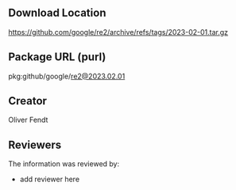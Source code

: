 ## Download Location

https://github.com/google/re2/archive/refs/tags/2023-02-01.tar.gz

## Package URL (purl)

pkg:github/google/re2@2023.02.01

## Creator

Oliver Fendt

## Reviewers

The information was reviewed by:

* add reviewer here
